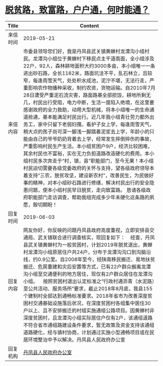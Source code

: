 # <a href="http://www.shangluo.gov.cn/zmhd/ldxxxx.jsp?urltype=leadermail.LeaderMailContentUrl&wbtreeid=1112&leadermailid=5278">脱贫路，致富路，户户通，何时能通？</a>
|Title|Content|
|:---:|---|
|来信时间|2019-05-21|
|来信内容|市委县领导您们好，我是丹凤县武关镇黄蝉村龙潭沟小组村民。龙潭沟小组位于黄蝉村下移民点主干道南面，全小组涉及22户，92人，森林耕地面积大约3000多亩，本小组唯一一条进出砂石路，全长1162米，路面坑洼不平，乱石林立，且较窄，每逢雨雪天气，处处积水成池，泥泞不堪，无法行走，严重影响农作物播种采收，制约农资，货物运输。自2010年7月28日遭受严重泥石流灾害，路面路基全部损毁，耕地所剩无几，村民出行受阻，电力中断，生活一度陷入绝境，在这里要感谢政府的全力救助，动用大型机械，将本小组唯一的生命通道抢通，基本能满足村民出行。近几年我小组青壮劳力都外出务工，家中只留下老弱妇孺，看护子女上学，每逢雨雪天气，稍大点的孩子尚可深一脚浅一脚踏着泥浆去上学，年龄小的只能由自己的爷爷奶奶背着去上学，经常发生摔倒摔伤的事故，严重影响村民生产生活。本小组贫困户9户，经济比较困难，其余村民也不富裕，实在无力负担道路改造硬化的费用。本小组村民多次奔走于“村，镇，县”职能部门，至今无果！本小组村民迫切需要各级党委政府的关怀与支持，望各级政府领导本着支持“三农，脱贫攻坚，建设新农村”，改善民生，为民做好事的精神，对本小组砂石路进行修缮，解决村民出行的安全隐患问题，使本小组村民早日脱贫，走向致富路。 恳请各级政府职能部门走访调查，帮助我组完成多少年未硬化这条路的夙愿，殷切期盼！|
|回复时间|2019-06-03|
|回复内容|网友你好，你反映的问题丹凤县政府高度重视，立即安排县交通局、武关镇联合进行调查核实，现回复如下：    经查，丹凤县武关镇黄蝉村为一般贫困村，计划2019年脱贫退出，黄蝉村龙潭沟小组原居住户共24户，分布于龙潭沟沟口到沟脑沿线，约0.9公里。自2008年至今，经陕南移民搬迁、易地扶贫搬迁、危房重建和灾后安置等方式，已有22户群众搬离龙潭沟小组至交通便利的地方居住，现仅有2户群众居住在龙潭沟小组。    按照贫困村退出认定标准之“行政村通沥青（水泥路）至公共活动、服务场所”要求，截止2018年8月底，我县155个建制村全部达到通畅标准要求。2018年省市为改善深度贫困村交通基础设施落后状况，在深度贫困村各组集中居住30户以上、且不安排搬迁的村组实施通组公路项目。因黄蝉村非深度贫困村，且龙潭沟小组实际居住户仅有2户，该通组道路不符合省市通组路建设条件要求，暂无政策及资金支持该通组道路硬化，经与镇村协商，计划通过实施小型通畅项目或在民居环境整治中予以解决。丹凤县人民政府办公室|
|回复机构|<a href="../../categories/agencies/丹凤县人民政府办公室.md">丹凤县人民政府办公室</a>|
